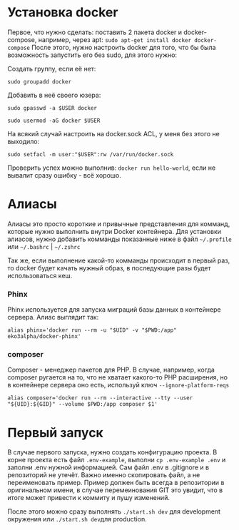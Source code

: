 # Установка docker
Первое, что нужно сделать: поставить 2 пакета docker и docker-compose, например, через apt:
``
sudo apt-get install docker docker-compose
``
После этого, нужно настроить docker для того, что бы была возможность запустить его без sudo, для этого нужно:

Создать группу, если её нет:

``sudo groupadd docker``

Добавить в неё своего юзера:

``sudo gpasswd -a $USER docker``

``sudo usermod -aG docker $USER``

На всякий случай настроить на docker.sock ACL, у меня без этого не выходило:

``sudo setfacl -m user:"$USER":rw /var/run/docker.sock``

Проверить успех можно выполнив: ``docker run hello-world``, если не вывалит сразу ошибку - всё хорошо.


# Алиасы
Алиасы это просто короткие и привычные представления для комманд, которые нужно выполнить внутри Docker контейнера.
Для установки алиасов, нужно добавить комманды показанные ниже в файл ``~/.profile`` или ``~/.bashrc`` | ``~/.zshrc``

Так же, если выполнение какой-то комманды происходит в первый раз, то docker будет качать нужный образ, в последующие разы будет использоваться кеш.

### Phinx
Phinx используется для запуска миграций базы данных в контейнере сервера. Алиас выглядит так:

``
alias phinx='docker run --rm -u "$UID" -v "$PWD:/app" eko3alpha/docker-phinx'
``

### composer

Composer - менеджер пакетов для PHP. В случае, например, когда composer ругается на то, что не хватает какого-то PHP расширения, но в контейнере сервера оно есть, используй ключ ``--ignore-platform-reqs``

``
alias composer='docker run --rm --interactive --tty --user "${UID}:${GID}" --volume $PWD:/app composer $1'
``

# Первый запуск
В случае первого запуска, нужно создать конфигурацию проекта.
В корне проекта есть файл ``.env-example``, выполни ``cp .env-example .env``  и заполни .env нужной информацией.
Сам файл .env в .gitignore и в репозиторий не утечёт. Важно именно скопировать файл, а не переименовать пример.
Пример должен быть всегда в репозитории в оригинальном имени, в случае перемеинования GIT это увидит, что в итоге может привести к коммиту и пушу изменений.

После этого можно сразу выполнять ``./start.sh dev`` для development окружения или ``./start.sh dev``для production.